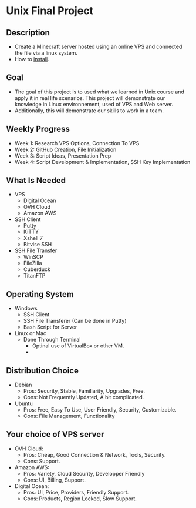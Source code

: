 # Unix Final Project

## Description 
- Create a Minecraft server hosted using an online VPS and connected the file via a linux system.
- How to [install](INSTALL.md).

## Goal
- The goal of this project is to used what we learned in Unix course and apply it in real life scenarios. This project will demonstrate our knowledge in Linux environnement, used of VPS and Web server.
- Additionally, this will demonstrate our skills to work in a team.

## Weekly Progress
- Week 1: Research VPS Options, Connection To VPS
- Week 2: GitHub Creation, File Initialization
- Week 3: Script Ideas, Presentation Prep
- Week 4: Script Development & Implementation, SSH Key Implementation

## What Is Needed 
- VPS
  - Digital Ocean
  - OVH Cloud
  - Amazon AWS
- SSH Client
  - Putty
  - KiTTY
  - Xshell 7
  - Bitvise SSH
- SSH File Transfer
  - WinSCP
  - FileZilla
  - Cuberduck
  - TitanFTP

## Operating System

- Windows
    - SSH Client
    - SSH File Transferer (Can be done in Putty)
    - Bash Script for Server
- Linux or Mac
    - Done Through Terminal
      - Optinal use of VirtualBox or other VM.
      - 
## Distribution Choice
  - Debian
    - Pros: Security, Stable, Familiarity, Upgrades, Free.
    - Cons: Not Frequently Updated, A bit complicated.
  - Ubuntu
    - Pros: Free, Easy To Use, User Friendly, Security, Customizable.
    - Cons: File Management, Functionality
  
## Your choice of VPS server
  - OVH Cloud:
    - Pros: Cheap, Good Connection & Network, Tools, Security.
    - Cons: Support.
  - Amazon AWS:
    - Pros: Variety, Cloud Security, Developper Friendly
    - Cons: UI, Billing, Support.
  - Digital Ocean:
    - Pros: UI, Price, Providers, Friendly Support. 
    - Cons: Products, Region Locked, Slow Support.
